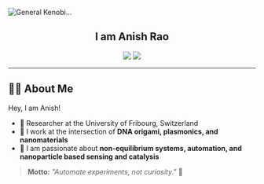 <!-- Anish Rao's GitHub Profile README -->

![General Kenobi...](https://media0.giphy.com/media/v1.Y2lkPTc5MGI3NjExc3F6Y2p0Ym50dmVhNTN1NjZ4bzB4NWRnZXhoMWYxZ3JlcWpueGs1eiZlcD12MV9pbnRlcm5hbF9naWZfYnlfaWQmY3Q9Zw/Nx0rz3jtxtEre/giphy.gif)

<h2 align="center">I am Anish Rao</h2>

<p align="center">
  <img src="https://img.shields.io/badge/Postdoc-University%20of%20Fribourg-blue?style=flat-square" />
  <img src="https://img.shields.io/badge/Location-Switzerland-orange?style=flat-square" />
</p>

---

## 👨‍🔬 About Me

Hey, I am Anish!  
- 🧪 Researcher at the University of Fribourg, Switzerland  
- 🔬 I work at the intersection of **DNA origami, plasmonics, and nanomaterials**  
- 🤖 I am passionate about **non-equilibrium systems, automation, and nanoparticle based sensing and catalysis**  

> **Motto:** _"Automate experiments, not curiosity."_ 🚀

